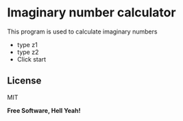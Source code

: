 # Imaginary number calculator

This program is used to calculate imaginary numbers


  - type z1
  - type z2
  - Click start

License
----

MIT


**Free Software, Hell Yeah!**